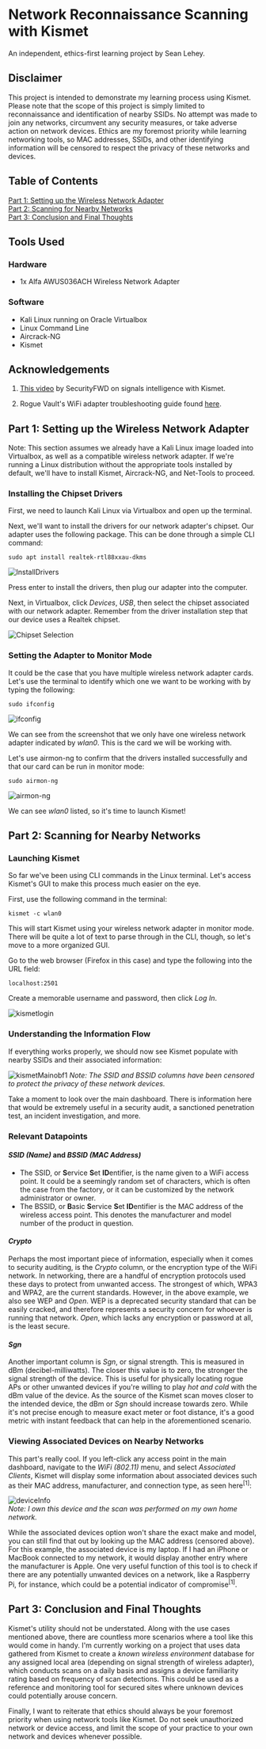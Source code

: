 # Network Reconnaissance Scanning with Kismet
An independent, ethics-first learning project by Sean Lehey.

## **Disclaimer**
This project is intended to demonstrate my learning process using Kismet. Please note that the scope of this project is simply limited to reconnaissance and identification of nearby SSIDs. No attempt was made to join any networks, circumvent any security measures, or take adverse action on network devices. Ethics are my foremost priority while learning networking tools, so MAC addresses, SSIDs, and other identifying information will be censored to respect the privacy of these networks and devices.

## Table of Contents

[Part 1: Setting up the Wireless Network Adapter](#part-1-setting-up-the-wireless-network-adapter)   
[Part 2: Scanning for Nearby Networks](#part-2-scanning-for-nearby-networks)   
[Part 3: Conclusion and Final Thoughts](#part-3-conclusion-and-final-thoughts)   

## **Tools Used**

### **Hardware**
- 1x Alfa AWUS036ACH Wireless Network Adapter

### **Software**
- Kali Linux running on Oracle Virtualbox    
- Linux Command Line
- Aircrack-NG  
- Kismet  


## **Acknowledgements**
1. [This video](https://www.youtube.com/watch?v=Qs9xPmUqzHI) by SecurityFWD on signals intelligence with Kismet.

2. Rogue Vault's WiFi adapter troubleshooting guide found [here](https://www.youtube.com/watch?v=aXagM9G_nFE).


## Part 1: Setting up the Wireless Network Adapter
Note: This section assumes we already have a Kali Linux image loaded into Virtualbox, as well as a compatible wireless network adapter. If we're running a Linux distribution without the appropriate tools installed by default, we'll have to install Kismet, Aircrack-NG, and Net-Tools to proceed.

### Installing the Chipset Drivers
First, we need to launch Kali Linux via Virtualbox and open up the terminal.

Next, we'll want to install the drivers for our network adapter's chipset. Our adapter uses the following package. This can be done through a simple CLI command:

`sudo apt install realtek-rtl88xxau-dkms`

![InstallDrivers](https://user-images.githubusercontent.com/107720480/174893689-2321bb0c-fe22-42d3-88d0-212cef4715c1.png)

Press enter to install the drivers, then plug our adapter into the computer.

Next, in Virtualbox, click *Devices*, *USB*, then select the chipset associated with our network adapter. Remember from the driver installation step that our device uses a Realtek chipset.

![Chipset Selection](https://user-images.githubusercontent.com/107720480/174895424-2bba50ca-d9d6-4d9d-b5b7-0b475e5da627.png)


### Setting the Adapter to Monitor Mode

It could be the case that you have multiple wireless network adapter cards. Let's use the terminal to identify which one we want to be working with by typing the following:

`sudo ifconfig`

![ifconfig](https://user-images.githubusercontent.com/107720480/174899710-26a8f1f6-c357-4afc-a5c5-5d3dad022ff7.png)

We can see from the screenshot that we only have one wireless network adapter indicated by *wlan0*. This is the card we will be working with.

Let's use airmon-ng to confirm that the drivers installed successfully and that our card can be run in monitor mode:

`sudo airmon-ng`

![airmon-ng](https://user-images.githubusercontent.com/107720480/174901436-df735093-8add-4b13-9864-86669cf3f351.png)

We can see *wlan0* listed, so it's time to launch Kismet!


## Part 2: Scanning for Nearby Networks

### Launching Kismet

So far we've been using CLI commands in the Linux terminal. Let's access Kismet's GUI to make this process much easier on the eye.

First, use the following command in the terminal:

`kismet -c wlan0`

This will start Kismet using your wireless network adapter in monitor mode. There will be quite a lot of text to parse through in the CLI, though, so let's move to a more organized GUI.

Go to the web browser (Firefox in this case) and type the following into the URL field:

`localhost:2501`

Create a memorable username and password, then click *Log In*.

![kismetlogin](https://user-images.githubusercontent.com/107720480/174903486-1a22ff17-09f7-4a65-be15-20ca6d8c7ecb.png)

### Understanding the Information Flow

If everything works properly, we should now see Kismet populate with nearby SSIDs and their associated information:

![kismetMainobf1](https://user-images.githubusercontent.com/107720480/174914354-c231e4fa-69fb-44ee-b2c5-702f5bfda8f4.png)
*Note: The SSID and BSSID columns have been censored to protect the privacy of these network devices.*

Take a moment to look over the main dashboard. There is information here that would be extremely useful in a security audit, a sanctioned penetration test, an incident investigation, and more.

### Relevant Datapoints

#### *SSID (Name)* and *BSSID (MAC Address)*

- The SSID, or **S**ervice **S**et **ID**entifier, is the name given to a WiFi access point. It could be a seemingly random set of characters, which is often the case from the factory, or it can be customized by the network administrator or owner.
- The BSSID, or **B**asic **S**ervice **S**et **ID**entifier is the MAC address of the wireless access point. This denotes the manufacturer and model number of the product in question.

#### *Crypto*

Perhaps the most important piece of information, especially when it comes to security auditing, is the *Crypto* column, or the encryption type of the WiFi network. In networking, there are a handful of encryption protocols used these days to protect from unwanted access. The strongest of which, WPA3 and WPA2, are the current standards. However, in the above example, we also see WEP and *Open*. WEP is a deprecated security standard that can be easily cracked, and therefore represents a security concern for whoever is running that network. *Open*, which lacks any encryption or password at all, is the least secure.

#### *Sgn*

Another important column is *Sgn*, or signal strength. This is measured in dBm (decibel-milliwatts). The closer this value is to zero, the stronger the signal strength of the device. This is useful for physically locating rogue APs or other unwanted devices if you're willing to play *hot and cold* with the dBm value of the device. As the source of the Kismet scan moves closer to the intended device, the dBm or *Sgn* should increase towards zero. While it's not precise enough to measure exact meter or foot distance, it's a good metric with instant feedback that can help in the aforementioned scenario.

### Viewing Associated Devices on Nearby Networks

This part's really cool. If you left-click any access point in the main dashboard, navigate to the *WiFi (802.11)* menu, and select *Associated Clients*, Kismet will display some information about associated devices such as their MAC address, manufacturer, and connection type, as seen here<sup>[1]</sup>:

![deviceInfo](https://user-images.githubusercontent.com/107720480/174921103-ce1e1dde-330f-421c-90fc-915b12cad15a.png)   
*Note: I own this device and the scan was performed on my own home network.*

While the associated devices option won't share the exact make and model, you can still find that out by looking up the MAC address (censored above). For this example, the associated device is my laptop. If I had an iPhone or MacBook connected to my network, it would display another entry where the manufacturer is Apple. One very useful function of this tool is to check if there are any potentially unwanted devices on a network, like a Raspberry Pi, for instance, which could be a potential indicator of compromise<sup>[1]</sup>.


## Part 3: Conclusion and Final Thoughts

Kismet's utility should not be understated. Along with the use cases mentioned above, there are countless more scenarios where a tool like this would come in handy. I'm currently working on a project that uses data gathered from Kismet to create a *known wireless environment* database for any assigned local area (depending on signal strength of wireless adapter), which conducts scans on a daily basis and assigns a device familiarity rating based on frequency of scan detections. This could be used as a reference and monitoring tool for secured sites where unknown devices could potentially arouse concern.

Finally, I want to reiterate that ethics should always be your foremost priority when using network tools like Kismet. Do not seek unauthorized network or device access, and limit the scope of your practice to your own network and devices whenever possible.
